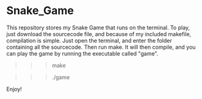 # Snake_Game
This repository stores my Snake Game that runs on the terminal.
To play, just download the sourcecode file, and because of my included makefile, compilation is simple. 
Just open the terminal, and enter the folder containing all the sourcecode. Then run make.
It will then compile, and you can play the game by running the executable called "game".
>>> make

>>> ./game

Enjoy!

